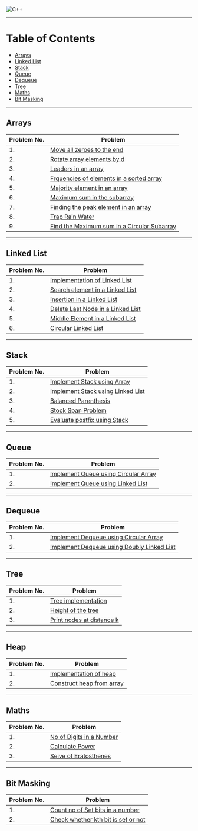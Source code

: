 <img alt="C++" src="https://img.shields.io/badge/c++-%2300599C.svg?style=for-the-badge&logo=c%2B%2B&logoColor=white"/> 
<!-- [<img alt="GitHub" src="https://img.shields.io/badge/github-%23121011.svg?style=for-the-badge&logo=github&logoColor=white"/>] -->

--- 

# Table of Contents

  - [Arrays](#arrays)
  - [Linked List](#linked-list)
  - [Stack](#stack)
  - [Queue](#queue)
  - [Dequeue](#dequeue)
  - [Tree](#tree)
  - [Maths](#maths)
  - [Bit Masking](#bit-masking)
  
---

## Arrays

| Problem No. | Problem                                                                                                                            |
| :---------- | ---------------------------------------------------------------------------------------------------------------------------------- |
| 1.          | [Move all zeroes to the end ](https://github.com/master-coding/Data-Structures/blob/main/array/zeroes_to_end.cpp)                  |
| 2.          | [Rotate array  elements by d](https://github.com/master-coding/Data-Structures/blob/main/array/rotate_by_d.cpp)                    |
| 3.          | [Leaders in an array](https://github.com/master-coding/Data-Structures/blob/main/array/leaders.cpp)                                |
| 4.          | [Frquencies of elements in a sorted array](https://github.com/master-coding/Data-Structures/blob/main/array/frequencies_sorted_array.cpp)       |
| 5.          | [Majority element in an array](https://github.com/master-coding/Data-Structures/blob/main/array/majority.cpp)                      |
| 6.          | [Maximum sum in the subarray](https://github.com/master-coding/Data-Structures/blob/main/array/maxSumSubarray.cpp)                 |
| 7.          | [Finding the peak element in an array](https://github.com/master-coding/Data-Structures/blob/main/array/peakElement.cpp)           |
| 8.          | [Trap Rain Water](https://github.com/master-coding/Data-Structures/blob/main/array/trapRainWater.cpp)                              |
| 9.          | [Find the Maximum sum in a Circular Subarray](https://github.com/master-coding/Data-Structures/blob/main/array/maxCircularSum.cpp) |

---

## Linked List

| Problem No. | Problem                                                                                                                          |
| :---------- | -------------------------------------------------------------------------------------------------------------------------------- |
| 1.          | [Implementation of Linked List](https://github.com/master-coding/Data-Structures/blob/main/Linked%20List/implementation.cpp)     |
| 2.          | [Search element in a Linked List](https://github.com/master-coding/Data-Structures/blob/main/Linked%20List/searchElement.cpp)    |
| 3.          | [Insertion in a Linked List](https://github.com/master-coding/Data-Structures/blob/main/Linked%20List/insertion.cpp)             |
| 4.          | [Delete Last Node in a Linked List](https://github.com/master-coding/Data-Structures/blob/main/Linked%20List/deleteLastNode.cpp) |
| 5.          | [Middle Element in a Linked List](https://github.com/master-coding/Data-Structures/blob/main/Linked%20List/middleElement.cpp)    |
| 6.          | [Circular Linked List](https://github.com/master-coding/Data-Structures/blob/main/Linked%20List/circularLinkedList.cpp)          |

---

## Stack

| Problem No. | Problem                                                                                                                   |
| :---------- | ------------------------------------------------------------------------------------------------------------------------- |
| 1.          | [Implement Stack using Array](https://github.com/master-coding/Data-Structures/blob/main/Stack/usingArray.cpp)            |
| 2.          | [Implement Stack using Linked List](https://github.com/master-coding/Data-Structures/blob/main/Stack/usingLinkedList.cpp) |
| 3.          | [Balanced Parenthesis](https://github.com/master-coding/Data-Structures/blob/main/Stack/balanced_parenthesis.cpp)         |
| 4.          | [Stock Span Problem](https://github.com/master-coding/Data-Structures/blob/main/Stack/stock_span.cpp)                     |
| 5.          | [Evaluate postfix using Stack](https://github.com/master-coding/Data-Structures/blob/main/Stack/evaluate_postfix.cpp)     |

---

## Queue

| Problem No. | Problem                                                                                                                         |
| :---------- | ------------------------------------------------------------------------------------------------------------------------------- |
| 1.          | [Implement Queue using Circular Array](https://github.com/master-coding/Data-Structures/blob/main/Queue/usingCircularArray.cpp) |
| 2.          | [Implement Queue using Linked List](https://github.com/master-coding/Data-Structures/blob/main/Queue/usingLinkedList.cpp)       |

---

## Dequeue

| Problem No. | Problem                                                                                                                                  |
| :---------- | ---------------------------------------------------------------------------------------------------------------------------------------- |
| 1.          | [Implement Dequeue using Circular Array](https://github.com/master-coding/Data-Structures/blob/main/Deque/usingCircularArray.cpp)        |
| 2.          | [Implement Dequeue using Doubly Linked List](https://github.com/master-coding/Data-Structures/blob/main/Deque/usingDoublyLinkedList.cpp) |
  
---

## Tree

| Problem No. | Problem                                                                                                     |
| :---------- | ----------------------------------------------------------------------------------------------------------- |
| 1.          | [Tree implementation](https://github.com/master-coding/Data-Structures/blob/main/Tree/sample_tree.cpp)      |
| 2.          | [Height of the tree](https://github.com/master-coding/Data-Structures/blob/main/Tree/height_tree.cpp)       |
| 3.          | [Print nodes at distance k](https://github.com/master-coding/Data-Structures/blob/main/Tree/nodes_at_k.cpp) |

---

## Heap


| Problem No. | Problem                                                                                                        |
| :---------- | -------------------------------------------------------------------------------------------------------------- |
| 1.          | [Implementation of heap](https://github.com/master-coding/Data-Structures/blob/main/Heap/implementation.cpp)   |
| 2.          | [Construct heap from array](https://github.com/master-coding/Data-Structures/blob/main/Heap/heapFromArray.cpp) |
---

## Maths

| Problem No. | Problem                                                                                                           |
| :---------- | ----------------------------------------------------------------------------------------------------------------- |
| 1.          | [No of Digits in a Number](https://github.com/master-coding/Data-Structures/blob/main/Maths/noOfDigits.cpp)       |
| 2.          | [Calculate Power](https://github.com/master-coding/Data-Structures/blob/main/Maths/power.cpp)                     |
| 3.          | [Seive of Eratosthenes](https://github.com/master-coding/Data-Structures/blob/main/Maths/seiveOfEratosthenes.cpp) |

---

## Bit Masking

| Problem No. | Problem                                                                                                                       |
| :---------- | ----------------------------------------------------------------------------------------------------------------------------- |
| 1.          | [Count no of Set bits in a number](https://github.com/master-coding/Data-Structures/blob/main/Bit%20Masking/countSetBits.cpp) |
| 2.          | [Check whether kth bit is set or not](https://github.com/master-coding/Data-Structures/blob/main/Maths/kBitSetOrNot.cpp)      |
